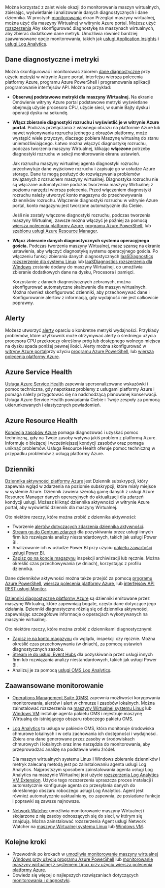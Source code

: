 Można korzystać z zalet wiele okazji do monitorowania maszyn wirtualnych, zbierając, wyświetlanie i analizowanie danych diagnostycznych i dane dziennika. W prostych [monitorowania](../articles/azure-monitor/overview.md) ekran Przegląd maszyny wirtualnej, można użyć dla maszyny Wirtualnej w witrynie Azure portal. Możesz użyć [rozszerzenia](../articles/virtual-machines/windows/extensions-features.md) Aby skonfigurować diagnostykę na maszynach wirtualnych, aby zbierać dodatkowe dane metryk. Umożliwia również bardziej zaawansowane opcje monitorowania, takich jak [usługi Application Insights](../articles/application-insights/app-insights-overview.md) i [usługi Log Analytics](../articles/log-analytics/log-analytics-queries.md).

## <a name="diagnostics-and-metrics"></a>Dane diagnostyczne i metryki 

Można skonfigurować i monitorować zbiorem [dane diagnostyczne](https://docs.microsoft.com/cli/azure/vm/diagnostics) przy użyciu [metryki](../articles/monitoring-and-diagnostics/monitoring-overview-metrics.md) w witrynie Azure portal, interfejsu wiersza polecenia platformy Azure, programu Azure PowerShell i programowania aplikacji programowanie interfejsów API. Można na przykład:

- **Obserwuj podstawowe metryki dla maszyny Wirtualnej.** Na ekranie Omówienie witryny Azure portal podstawowe metryki wyświetlane obejmują użycie procesora CPU, użycie sieci, w sumie Bajty dysku i operacji dysku na sekundę.

- **Włącz zbieranie diagnostyki rozruchu i wyświetlić je w witrynie Azure portal.** Podczas przełączania z własnego obrazu na platformie Azure lub nawet wykonywania rozruchu jednego z obrazów platformy, może wystąpić wiele przyczyn, dlaczego pobiera Maszynę wirtualną do stanu uniemożliwiającego. Łatwo można włączyć diagnostykę rozruchu, podczas tworzenia maszyny Wirtualnej, klikając **włączone** potrzeby diagnostyki rozruchu w sekcji monitorowanie ekranu ustawień.

    Jak rozruchu maszyny wirtualnej agenta diagnostyki rozruchu przechwytuje dane wyjściowe rozruchu i zapisuje go w usłudze Azure storage. Dane te mogą posłużyć do rozwiązywania problemów związanych z rozruchem maszyny wirtualnej. Diagnostyka rozruchu nie są włączane automatycznie podczas tworzenia maszyny Wirtualnej z poziomu narzędzi wiersza polecenia. Przed włączeniem diagnostyki rozruchu należy utworzyć konto magazynu do przechowywania dzienników rozruchu. Włączenie diagnostyki rozruchu w witrynie Azure portal, konto magazynu jest tworzone automatycznie dla Ciebie.

    Jeśli nie zostały włączone diagnostyki rozruchu, podczas tworzenia maszyny Wirtualnej, zawsze można włączyć je później za pomocą [wiersza polecenia platformy Azure](https://docs.microsoft.com/cli/azure/vm/boot-diagnostics), [programu Azure PowerShell](https://docs.microsoft.com/powershell/module/azurerm.compute/set-azurermvmbootdiagnostics), lub [szablonu usługi Azure Resource Manager](../articles/virtual-machines/windows/extensions-diagnostics-template.md).

- **Włącz zbieranie danych diagnostycznych systemu operacyjnego gościa.** Podczas tworzenia maszyny Wirtualnej, masz szansę na ekranie ustawienia, aby włączyć diagnostykę systemu operacyjnego gościa. Po włączeniu funkcji zbierania danych diagnostycznych [IaaSDiagnostics rozszerzenie dla systemu Linux](../articles/virtual-machines/linux/diagnostic-extension.md) lub [IaaSDiagnostics rozszerzenia dla Windows](../articles/virtual-machines/windows/ps-extensions-diagnostics.md) zostanie dodany do maszyny Wirtualnej, co umożliwia zbieranie dodatkowych dane na dysku, Procesora i pamięci.

    Korzystanie z danych diagnostycznych zebranych, można skonfigurować automatyczne skalowanie dla maszyn wirtualnych. Można również skonfigurować dzienniki, aby przechowywać dane i Konfigurowanie alertów z informacją, gdy wydajność nie jest całkowicie poprawny.

## <a name="alerts"></a>Alerty

Możesz utworzyć [alerty](../articles/monitoring-and-diagnostics/monitoring-overview-alerts.md) oparciu o konkretne metryki wydajności. Przykłady problemów, które użytkownik może otrzymywać alerty o średniego użycia procesora CPU przekroczy określony próg lub dostępnego wolnego miejsca na dysku spada poniżej pewnej ilości. Alerty można skonfigurować w [witryny Azure portal](../articles/monitoring-and-diagnostics/insights-alerts-portal.md)przy użyciu [programu Azure PowerShell](../articles/monitoring-and-diagnostics/insights-alerts-powershell.md), lub [wiersza polecenia platformy Azure](../articles/monitoring-and-diagnostics/insights-alerts-command-line-interface.md).

## <a name="azure-service-health"></a>Azure Service Health

[Usługa Azure Service Health](../articles/service-health/service-health-overview.md) zapewnia spersonalizowane wskazówki i pomoc techniczna, gdy napotkasz problemy z usługami platformy Azure i pomaga należy przygotować się na nadchodzącą planowanej konserwacji. Usługa Azure Service Health powiadamia Ciebie i Twoje zespoły za pomocą ukierunkowanych i elastycznych powiadomień.

## <a name="azure-resource-health"></a>Azure Resource Health

[Kondycja zasobów Azure](../articles/service-health/resource-health-overview.md) pomaga diagnozować i uzyskać pomoc techniczną, gdy na Twoje zasoby wpływa jakiś problem z platformą Azure. Informuje o bieżącej i wcześniejszej kondycji zasobów oraz pomaga uniknąć problemów. Usługa Resource Health oferuje pomoc techniczną w przypadku problemów z usługą platformy Azure.

## <a name="logs"></a>Dzienniki

[Dziennika aktywności platformy Azure](../articles/monitoring-and-diagnostics/monitoring-overview-activity-logs.md) jest Dziennik subskrypcji, który zapewnia wgląd w zdarzenia na poziomie subskrypcji, które miały miejsce w systemie Azure. Dziennik zawiera szeroką gamę danych z usługi Azure Resource Manager danych operacyjnych do aktualizacji dla zdarzeń kondycji usługi. Możesz kliknąć dziennika aktywności w witrynie Azure portal, aby wyświetlić dziennik dla maszyny Wirtualnej.

Oto niektóre rzeczy, które można zrobić z dziennika aktywności:

- Tworzenie [alertów dotyczących zdarzenia dziennika aktywności](../articles/monitoring-and-diagnostics/monitoring-overview-activity-logs.md).
- [Stream go do Centrum zdarzeń](../articles/monitoring-and-diagnostics/monitoring-stream-activity-logs-event-hubs.md) dla pozyskiwania przez usługi innych firm lub rozwiązania analizy niestandardowych, takich jak usługi Power BI.
- Analizowanie ich w usłudze Power BI przy użyciu [pakietu zawartości usługi Power BI](https://powerbi.microsoft.com/documentation/powerbi-content-pack-azure-audit-logs/).
- [Zapisz go na koncie magazynu](../articles/monitoring-and-diagnostics/monitoring-archive-activity-log.md) inspekcji archiwizacji lub ręcznie. Można określić czas przechowywania (w dniach), korzystając z profilu dziennika.

Dane dzienników aktywności można także przejść za pomocą [programu Azure PowerShell](https://docs.microsoft.com/powershell/module/azurerm.insights/), [wiersza polecenia platformy Azure](https://docs.microsoft.com/cli/azure/monitor), lub [interfejsów API REST usługi Monitor](https://docs.microsoft.com/rest/api/monitor/).

[Dzienniki diagnostyczne platformy Azure](../articles/monitoring-and-diagnostics/monitoring-overview-of-diagnostic-logs.md) są dzienniki emitowane przez maszynę Wirtualną, które zapewniają bogate, często dane dotyczące jego działania. Dzienniki diagnostyczne różnią się od dziennika aktywności, zapewniając szczegółowe informacje o operacjach wykonywanych na maszynie wirtualnej.

Oto niektóre rzeczy, które można zrobić z dziennikami diagnostycznymi:

- [Zapisz je na konto magazynu](../articles/monitoring-and-diagnostics/monitoring-archive-diagnostic-logs.md) do wglądu, inspekcji czy ręcznie. Można określić czas przechowywania (w dniach), za pomocą ustawień diagnostycznych zasobu.
- [Stream je do usługi Event Hubs](../articles/monitoring-and-diagnostics/monitoring-stream-diagnostic-logs-to-event-hubs.md) dla pozyskiwania przez usługi innych firm lub rozwiązania analizy niestandardowych, takich jak usługi Power BI.
- Analizuj je za pomocą [usługi OMS Log Analytics](../articles/log-analytics/log-analytics-azure-storage.md).

## <a name="advanced-monitoring"></a>Zaawansowane monitorowanie

- [Operations Management Suite (OMS)](https://docs.microsoft.com/azure/operations-management-suite/) zapewnia możliwości korygowania monitorowania, alertów i alert w chmurze i zasobów lokalnych. Można zainstalować rozszerzenia na [maszyny Wirtualnej systemu Linux](../articles/virtual-machines/linux/extensions-oms.md) lub [Windows VM](../articles/virtual-machines/windows/extensions-oms.md) instaluje agenta pakietu OMS i rejestruje maszynę Wirtualną do istniejącego obszaru roboczego pakietu OMS.

- [Log Analytics](../articles/log-analytics/log-analytics-overview.md) to usługa w pakiecie OMS, która monitoruje środowiska chmurowe lokalnych i w celu zachowania ich dostępności i wydajności. Zbiera ona dane generowane przez zasoby w środowiskach chmurowych i lokalnych oraz inne narzędzia do monitorowania, aby przeprowadzać analizę na podstawie wielu źródeł.

    Dla maszyn wirtualnych systemu Linux i Windows zbieranie dzienników i metryk zalecaną metodą jest po zainstalowaniu agenta usługi Log Analytics. Najprostszym sposobem zainstalowania agenta usługi Log Analytics na maszynie Wirtualnej jest użycie [rozszerzenia Log Analytics VM Extension](../articles/log-analytics/log-analytics-azure-vm-extension.md). Użycie tego rozszerzenia upraszcza proces instalacji i automatycznie konfiguruje agenta do przesyłania danych do określonego obszaru roboczego usługi Log Analytics. Agent jest również automatycznie uaktualniany, co zapewnia, że posiadane funkcje i poprawki są zawsze najnowsze.

- [Network Watcher](../articles/network-watcher/network-watcher-monitoring-overview.md) umożliwia monitorowanie maszyny Wirtualnej i skojarzone z nią zasoby odnoszących się do sieci, w którym się znajdują. Można zainstalować rozszerzenia Agent usługi Network Watcher na [maszyny Wirtualnej systemu Linux](../articles/virtual-machines/linux/extensions-nwa.md) lub [Windows VM](../articles/virtual-machines/windows/extensions-nwa.md).

## <a name="next-steps"></a>Kolejne kroki
- Przewodnik po krokach w [umożliwia monitorowanie maszyny wirtualnej Windows przy użyciu programu Azure PowerShell](../articles/virtual-machines/windows/tutorial-monitoring.md) lub [monitorowanie maszyny wirtualnej z systemem Linux przy użyciu wiersza polecenia platformy Azure](../articles/virtual-machines/linux/tutorial-monitoring.md).
- Dowiedz się więcej o najlepszych rozwiązaniach dotyczących [monitorowania i diagnostyki](https://docs.microsoft.com/azure/architecture/best-practices/monitoring).
